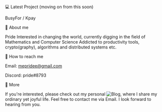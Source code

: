 💻  Latest Project (moving on from this soon)

BusyFor / Kpay

🙋  About me

Pride
Interested in changing the world, currently digging in the field of Mathematics and Computer Science
Addicted to productivity tools, crypto(graphy), algorithms and distributed systems etc.


💁  How to reach me

Email: mepridee@gmail.com

Discord: pride#8793


🙅  More

If you're interested, please check out my personal ![Blog](http://blog.mepridee.top/), where I share my ordinary yet joyful life.
Feel free to contact me via Email. I look forward to hearing from you.
